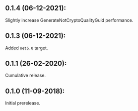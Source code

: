 ## 0.1.4 (06-12-2021):

Slightly increase GenerateNotCryptoQualityGuid performance.

## 0.1.3 (06-12-2021):

Added `net6.0` target.

## 0.1.1 (26-02-2020):

Cumulative release.	

## 0.1.0 (11-09-2018): 

Initial prerelease.
